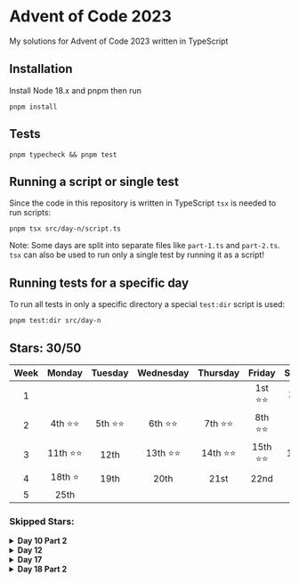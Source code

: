 # Advent of Code 2023

My solutions for Advent of Code 2023 written in TypeScript

## Installation

Install Node 18.x and pnpm then run

```shell
pnpm install
```

## Tests

```shell
pnpm typecheck && pnpm test
```

## Running a script or single test

Since the code in this repository is written in TypeScript `tsx` is needed to run scripts:

```shell
pnpm tsx src/day-n/script.ts
```

Note: Some days are split into separate files like `part-1.ts` and `part-2.ts`. `tsx` can also be used to run only a single test by running it as a script!

## Running tests for a specific day

To run all tests in only a specific directory a special `test:dir` script is used:

```shell
pnpm test:dir src/day-n
```

## Stars: 30/50

| Week |  Monday   | Tuesday  | Wednesday | Thursday  |  Friday   | Saturday  |  Sunday  |
| :--: | :-------: | :------: | :-------: | :-------: | :-------: | :-------: | :------: |
|  1   |           |          |           |           | 1st ⭐⭐  | 2nd ⭐⭐  | 3rd ⭐⭐ |
|  2   | 4th ⭐⭐  | 5th ⭐⭐ | 6th ⭐⭐  | 7th ⭐⭐  | 8th ⭐⭐  | 9th ⭐⭐  | 10th ⭐  |
|  3   | 11th ⭐⭐ |   12th   | 13th ⭐⭐ | 14th ⭐⭐ | 15th ⭐⭐ | 16th ⭐⭐ |   17th   |
|  4   |  18th ⭐  |   19th   |   20th    |   21st    |   22nd    |   23rd    |   24th   |
|  5   |   25th    |          |           |           |           |           |          |

### Skipped Stars:

<details>
<summary><b>Day 10 Part 2</b></summary>
<p>Could not figure out a way to determine whether a tile is actually <a href="https://ieji.de/@mitsunee/111556848211160172">enclosed by the loop</a>. I attempted upscaling the grid to make it a simple pathfinding exercise, but could not get that working yet. May revisit later</p>
</details>

<details>
<summary><b>Day 12</b></summary>
<p>Didn't manage to figure out the correct approach to part 1. Only got a partial solution for blocks that can only have one position starting from the start or end of the string + recursive, but this ended up already having too many bugs.</p>
</details>

<details>
<summary><b>Day 17</b></summary>
<p>I have literally never done pathfinding algorithms and this puzzle adds an additional problem to simply comparing cost of reaching a tile, since a more expensive solution may have access to a cheaper rest of the path. I heard that Dijkstra's algorithm is easier than A*, but could not figure out how it would work with the "move at most 3 tiles in the same direction" limitation.</p>
</details>

<details>
<summary><b>Day 18 Part 2</b></summary>
<p>My solution works in theory, but in reality uses too much RAM, so Node.js crashes with "JavaScript heap out of memory"</p>
</details>
